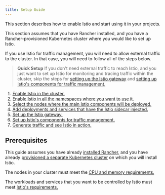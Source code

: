 ```yaml
---
title: Setup Guide
---
```


This section describes how to enable Istio and start using it in your projects.

This section assumes that you have Rancher installed, and you have a Rancher-provisioned Kubernetes cluster where you would like to set up Istio.

If you use Istio for traffic management, you will need to allow external traffic to the cluster. In that case, you will need to follow all of the steps below.

> **Quick Setup** If you don't need external traffic to reach Istio, and you just want to set up Istio for monitoring and tracing traffic within the cluster, skip the steps for [setting up the Istio gateway](/docs/cluster-admin/tools/istio/setup/gateway) and [setting up Istio's components for traffic management.](/docs/cluster-admin/tools/istio/setup/set-up-traffic-management)

1. [Enable Istio in the cluster.](/docs/cluster-admin/tools/istio/setup/enable-istio-in-cluster)
1. [Enable Istio in all the namespaces where you want to use it.](/docs/cluster-admin/tools/istio/setup/enable-istio-in-namespace)
1. [Select the nodes where the main Istio components will be deployed.](/docs/cluster-admin/tools/istio/setup/node-selectors)
1. [Add deployments and services that have the Istio sidecar injected.](/docs/cluster-admin/tools/istio/setup/deploy-workloads)
1. [Set up the Istio gateway. ](/docs/cluster-admin/tools/istio/setup/gateway)
1. [Set up Istio's components for traffic management.](/docs/cluster-admin/tools/istio/setup/set-up-traffic-management)
1. [Generate traffic and see Istio in action.](#generate-traffic-and-see-istio-in-action)

## Prerequisites

This guide assumes you have already [installed Rancher,](/docs/installation) and you have already [provisioned a separate Kubernetes cluster](/docs/cluster-provisioning) on which you will install Istio.

The nodes in your cluster must meet the [CPU and memory requirements.](/docs/cluster-admin/tools/istio/resources/)

The workloads and services that you want to be controlled by Istio must meet [Istio's requirements.](https://istio.io/docs/setup/additional-setup/requirements/)
